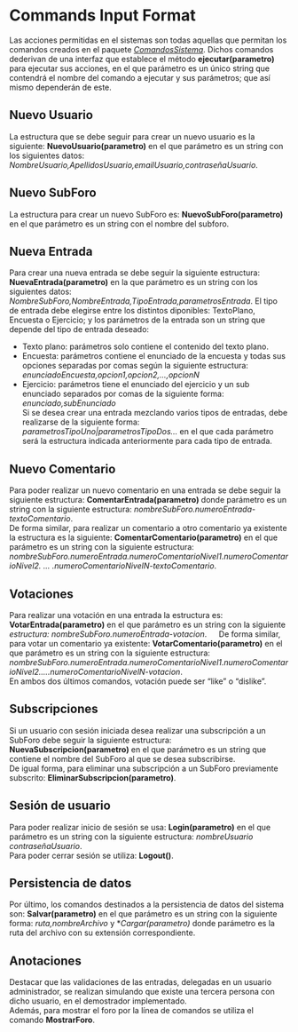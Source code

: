 # Commands Input Format

Las acciones permitidas en el sistemas son todas aquellas que permitan los comandos creados en el paquete *[ComandosSistema](Reddit-MPURJC/src/reddit/mpurjc/ComandosSistema)*. Dichos comandos dederivan de una interfaz que establece el método **ejecutar(parametro)** para ejecutar sus acciones, en el que parámetro es un único string que contendrá el nombre del comando a ejecutar y sus parámetros; que así mismo dependerán de este.

## Nuevo Usuario

La estructura que se debe seguir para crear un nuevo usuario es la siguiente: **NuevoUsuario(parametro)** en el que parámetro es un string con los siguientes datos: *NombreUsuario,ApellidosUsuario,emailUsuario,contraseñaUsuario*.  
  
## Nuevo SubForo

La estructura para crear un nuevo SubForo es: **NuevoSubForo(parametro)** en el que parámetro es un string con el nombre del subforo.  
  
## Nueva Entrada

Para crear una nueva entrada se debe seguir la siguiente estructura: **NuevaEntrada(parametro)** en la que parámetro es un string con los siguientes datos: *NombreSubForo,NombreEntrada,TipoEntrada,parametrosEntrada*. El tipo de entrada debe elegirse entre los distintos diponibles: TextoPlano, Encuesta o Ejercicio; y los parámetros de la entrada son un string que depende del tipo de entrada deseado:  
- Texto plano: parámetros solo contiene el contenido del texto plano.
- Encuesta: parámetros contiene el enunciado de la encuesta y todas sus opciones separadas por comas según la siguiente estructura: *enunciadoEncuesta,opcion1,opcion2,…,opcionN*
- Ejercicio: parámetros tiene el enunciado del ejercicio y un sub enunciado separados por comas de la siguiente forma: *enunciado,subEnunciado*  
Si se desea crear una entrada mezclando varios tipos de entradas, debe realizarse de la siguiente forma: *parametrosTipoUno|parametrosTipoDos…* en el que cada parámetro será la estructura indicada anteriormente para cada tipo de entrada.  
  
## Nuevo Comentario

Para poder realizar un nuevo comentario en una entrada se debe seguir la siguiente estructura: **ComentarEntrada(parametro)** donde parámetro es un string con la siguiente estructura: *nombreSubForo.numeroEntrada-textoComentario*.  
De forma similar, para realizar un comentario a otro comentario ya existente la estructura es la siguiente: **ComentarComentario(parametro)** en el que parámetro es un string con la siguiente estructura: *nombreSubForo.numeroEntrada.numeroComentarioNivel1.numeroComentarioNivel2. ... .numeroComentarioNivelN-textoComentario*.  
  
## Votaciones

Para realizar una votación en una entrada la estructura es: **VotarEntrada(parametro)** en el que parámetro es un string con la siguiente *estructura: nombreSubForo.numeroEntrada-votacion*.  
De forma similar, para votar un comentario ya existente: **VotarComentario(parametro)** en el que parámetro es un string con la siguiente estructura: *nombreSubForo.numeroEntrada.numeroComentarioNivel1.numeroComentarioNivel2.….numeroComentarioNivelN-votacion*.  
En ambos dos últimos comandos, votación puede ser “like” o “dislike”.  
  
## Subscripciones

Si un usuario con sesión iniciada desea realizar una subscripción a un SubForo debe seguir la siguiente estructura: **NuevaSubscripcion(parametro)** en el que parámetro es un string que contiene el nombre del SubForo al que se desea subscribirse.  
De igual forma, para eliminar una subscripción a un SubForo previamente subscrito: **EliminarSubscripcion(parametro)**.  
  
## Sesión de usuario

Para poder realizar inicio de sesión se usa: **Login(parametro)** en el que parámetro es un string con la siguiente estructura: *nombreUsuario contraseñaUsuario*.  
Para poder cerrar sesión se utiliza: **Logout()**.  
  
## Persistencia de datos

Por último, los comandos destinados a la persistencia de datos del sistema son: **Salvar(parametro)** en el que parámetro es un string con la siguiente forma: *ruta,nombreArchivo* y **Cargar(parametro)* donde parámetro es la ruta del archivo con su extensión correspondiente.  
  
## Anotaciones

Destacar que las validaciones de las entradas, delegadas en un usuario administrador, se realizan simulando que existe una tercera persona con dicho usuario, en el demostrador implementado.  
Además, para mostrar el foro por la línea de comandos se utiliza el comando **MostrarForo**.

